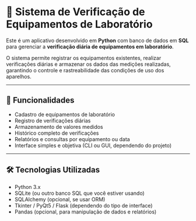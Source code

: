 # 🧪 Sistema de Verificação de Equipamentos de Laboratório

Este é um aplicativo desenvolvido em **Python** com banco de dados em **SQL** para gerenciar a **verificação diária de equipamentos em laboratório**.

O sistema permite registrar os equipamentos existentes, realizar verificações diárias e armazenar os dados das medições realizadas, garantindo o controle e rastreabilidade das condições de uso dos aparelhos.

---

## 🔧 Funcionalidades

- Cadastro de equipamentos de laboratório
- Registro de verificações diárias
- Armazenamento de valores medidos
- Histórico completo de verificações
- Relatórios e consultas por equipamento ou data
- Interface simples e objetiva (CLI ou GUI, dependendo do projeto)

---

## 🛠️ Tecnologias Utilizadas

- Python 3.x
- SQLite (ou outro banco SQL que você estiver usando)
- SQLAlchemy (opcional, se usar ORM)
- Tkinter / PyQt5 / Flask (dependendo do tipo de interface)
- Pandas (opcional, para manipulação de dados e relatórios)
